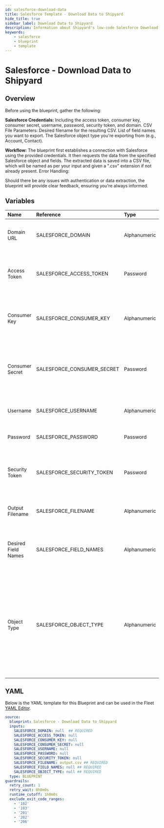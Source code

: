```yaml
---
id: salesforce-download-data
title: Salesforce Template - Download Data to Shipyard
hide_title: true
sidebar_label: Download Data to Shipyard
description: Information about Shipyard's low-code Salesforce Download Data to Shipyard blueprint. Export specified Salesforce object data to a CSV file. 
keywords:
    - salesforce
    - blueprint
    - template
---
```


# Salesforce - Download Data to Shipyard

## Overview
Before using the blueprint, gather the following:

**Salesforce Credentials:** Including the access token, consumer key, consumer secret, username, password, security token, and domain.
CSV File Parameters:
Desired filename for the resulting CSV.
List of field names you want to export.
The Salesforce object type you're exporting from (e.g., Account, Contact).

**Workflow:**
The blueprint first establishes a connection with Salesforce using the provided credentials.
It then requests the data from the specified Salesforce object and fields.
The extracted data is saved into a CSV file, which will be named as per your input and given a ".csv" extension if not already present.
Error Handling:

Should there be any issues with authentication or data extraction, the blueprint will provide clear feedback, ensuring you're always informed.

## Variables

| Name | Reference | Type | Required | Default | Options | Description |
|:-----|:----------|:-----|:---------|:--------|:--------|:------------|
| Domain URL | SALESFORCE_DOMAIN  | Alphanumeric |:white_check_mark: | - | - | The domain used to access your Salesforce instance. |
| Access Token | SALESFORCE_ACCESS_TOKEN  | Password |:heavy_minus_sign: | - | - | Token provided by Salesforce to securely authenticate and access their API. |
| Consumer Key | SALESFORCE_CONSUMER_KEY  | Alphanumeric |:heavy_minus_sign: | - | - | Unique key to identify and authenticate your application's integration. |
| Consumer Secret | SALESFORCE_CONSUMER_SECRET  | Password |:heavy_minus_sign: | - | - | Secret key used in tandem with the consumer key to authenticate your application. |
| Username | SALESFORCE_USERNAME  | Alphanumeric |:heavy_minus_sign: | - | - | Your Salesforce account's username. |
| Password | SALESFORCE_PASSWORD  | Password |:heavy_minus_sign: | - | - | Your Salesforce account's password. |
| Security Token | SALESFORCE_SECURITY_TOKEN  | Password |:heavy_minus_sign: | - | - | Additional security token provided by Salesforce to enhance protection. |
| Output Filename | SALESFORCE_FILENAME  | Alphanumeric |:white_check_mark: | `output.csv` | - | The desired name/path for the resulting CSV file. |
| Desired Field Names | SALESFORCE_FIELD_NAMES  | Alphanumeric |:white_check_mark: | - | - | List of field names from the Salesforce object you want to export. |
| Object Type | SALESFORCE_OBJECT_TYPE  | Alphanumeric |:white_check_mark: | - | - | The specific Salesforce object type (e.g., Account, Customer) you want to export data from. This name must match Salesforce's API Name from their object manager view. |


## YAML
Below is the YAML template for this Blueprint and can be used in the Fleet [YAML Editor](../../reference/fleets/yaml-editor.md).
```yaml
source:
  blueprint: Salesforce - Download Data to Shipyard
  inputs:
    SALESFORCE_DOMAIN: null  ## REQUIRED
    SALESFORCE_ACCESS_TOKEN: null
    SALESFORCE_CONSUMER_KEY: null
    SALESFORCE_CONSUMER_SECRET: null
    SALESFORCE_USERNAME: null
    SALESFORCE_PASSWORD: null
    SALESFORCE_SECURITY_TOKEN: null
    SALESFORCE_FILENAME: output.csv ## REQUIRED
    SALESFORCE_FIELD_NAMES: null ## REQUIRED
    SALESFORCE_OBJECT_TYPE: null ## REQUIRED
  type: BLUEPRINT
guardrails:
  retry_count: 1
  retry_wait: 0h0m0s
  runtime_cutoff: 1h0m0s
  exclude_exit_code_ranges:
    - '102'
    - '103'
    - '201'
    - '202'
    - '206'

```
